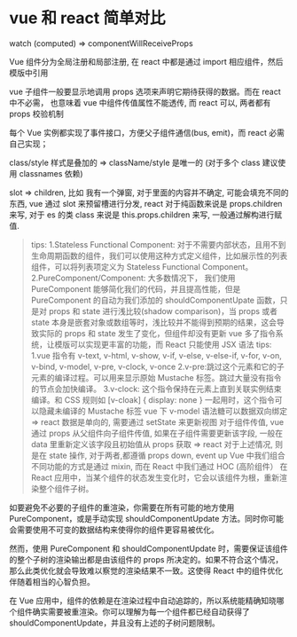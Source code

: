 # vue 和 react 简单对比

watch (computed) => componentWillReceiveProps

Vue 组件分为全局注册和局部注册, 在 react 中都是通过 import 相应组件，然后模版中引用

vue 子组件一般要显示地调用 props 选项来声明它期待获得的数据。而在 react 中不必需， 也意味着 vue 中组件传值属性不能透传, 而 react 可以, 两者都有 props 校验机制

每个 Vue 实例都实现了事件接口，方便父子组件通信(bus, emit)，而 react 必需自己实现；

class/style 样式是叠加的 => className/style 是唯一的 (对于多个 class 建议使用 classnames 依赖)

slot => children, 比如 我有一个弹窗, 对于里面的内容并不确定, 可能会填充不同的东西, vue 通过 slot 来预留槽进行分发, react 对于纯函数来说是 props.children 来写, 对于 es 的类 class 来说是 this.props.children 来写, 一般通过解构进行赋值.

> tips:
> 1.Stateless Functional Component: 对于不需要内部状态，且用不到生命周期函数的组件，我们可以使用这种方式定义组件，比如展示性的列表组件，可以将列表项定义为 Stateless Functional Component。
> 2.PureComponent/Component: 大多数情况下， 我们使用 PureComponent 能够简化我们的代码，并且提高性能，但是 PureComponent 的自动为我们添加的 shouldComponentUpate 函数，只是对 props 和 state 进行浅比较(shadow comparison)，当 props 或者 state 本身是嵌套对象或数组等时，浅比较并不能得到预期的结果，这会导致实际的 props 和 state 发生了变化，但组件却没有更新
> vue 多了指令系统，让模版可以实现更丰富的功能，而 React 只能使用 JSX 语法
> tips:
> 1.vue 指令有 v-text, v-html, v-show, v-if, v-else, v-else-if, v-for, v-on, v-bind, v-model, v-pre, v-clock, v-once
> 2.v-pre:跳过这个元素和它的子元素的编译过程。可以用来显示原始 Mustache 标签。跳过大量没有指令的节点会加快编译。
> 3.v-clock: 这个指令保持在元素上直到关联实例结束编译。和 CSS 规则如 [v-cloak] { display: none } 一起用时，这个指令可以隐藏未编译的 Mustache 标签
> vue 下 v-model 语法糖可以数据双向绑定 => react 数据是单向的, 需要通过 setState 来更新视图
> 对于组件传值, vue 通过 props 从父组件向子组件传值, 如果在子组件需要更新该字段, 一般在 data 里重新定义该字段且初始值从 props 获取 => react 对于上述情况, 则是在 state 操作, 对于两者,都遵循 props down, event up
> Vue 中我们组合不同功能的方式是通过 mixin, 而在 React 中我们通过 HOC (高阶组件）
> 在 React 应用中，当某个组件的状态发生变化时，它会以该组件为根，重新渲染整个组件子树。

如要避免不必要的子组件的重渲染，你需要在所有可能的地方使用 PureComponent，或是手动实现 shouldComponentUpdate 方法。同时你可能会需要使用不可变的数据结构来使得你的组件更容易被优化。

然而，使用 PureComponent 和 shouldComponentUpdate 时，需要保证该组件的整个子树的渲染输出都是由该组件的 props 所决定的。如果不符合这个情况，那么此类优化就会导致难以察觉的渲染结果不一致。这使得 React 中的组件优化伴随着相当的心智负担。

在 Vue 应用中，组件的依赖是在渲染过程中自动追踪的，所以系统能精确知晓哪个组件确实需要被重渲染。你可以理解为每一个组件都已经自动获得了 shouldComponentUpdate，并且没有上述的子树问题限制。
